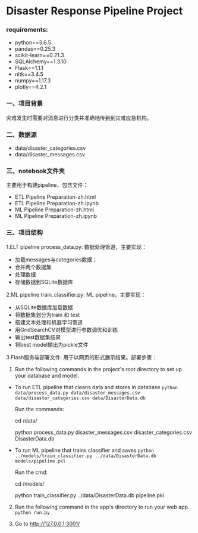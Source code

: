 # Disaster Response Pipeline Project

### requirements:

* python==3.6.5
* pandas==0.25.3
* scikit-learn==0.21.3
* SQLAlchemy==1.3.10
* Flask==1.1.1
* nltk==3.4.5
* numpy==1.17.3
* plotly==4.2.1

### 一、项目背景

灾难发生时需要对消息进行分类并准确地传到到灾难应急机构。

### 二、数据源

* data/disaster_categories.csv
* data/disaster_messages.csv

### 三、notebook文件夹

主要用于构建pipeline，包含文件：

* ETL Pipeline Preparation-zh.html
* ETL Pipeline Preparation-zh.ipynb
* ML Pipeline Preparation-zh.html
* ML Pipeline Preparation-zh.ipynb
  

### 三、项目结构

1.ELT pipeline
process_data.py: 数据处理管道，主要实现：

* 加载messages与categories数据；
* 合并两个数据集
* 处理数据
* 存储数据到SQLite数据库

2.ML pipeline
train_classifier.py: ML pipeline，主要实现：

* 从SQLite数据库加载数据
* 将数据集划分为train 和 test
* 搭建文本处理和机器学习管道
* 用GridSearchCV对模型进行参数调优和训练
* 输出test数据集结果
* 将best model输出为pickle文件

3.Flash服务端部署文件: 
用于以网页的形式展示结果。部署步骤：

1) Run the following commands in the project's root directory to set up your database and model.

- To run ETL pipeline that cleans data and stores in database
    `python data/process_data.py data/disaster_messages.csv data/disaster_categories.csv data/DisasterData.db`
    
    Run the commands:
    
    cd /data/ 
    
    python process_data.py disaster_messages.csv  disaster_categories.csv DisasterData.db 
    
- To run ML pipeline that trains classifier and saves
    `python ../models/train_classifier.py ../data/DisasterData.db models/pipeline.pkl`
    
    Run the cmd:
    
    cd /models/ 
    
    python train_classifier.py ../data/DisasterData.db pipeline.pkl

2) Run the following command in the app's directory to run your web app.
`python run.py`

3) Go to http://127.0.0.1:3001/

